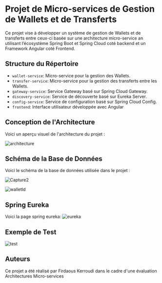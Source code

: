 # Projet de Micro-services de Gestion de Wallets et de Transferts

Ce projet vise à développer un système de gestion de Wallets et de transferts entre ceux-ci basée sur une architecture micro-service an utilisant l’écosystème Spring Boot et Spring Cloud coté backend et un Framework Angular coté Frontend.

## Structure du Répertoire

- `wallet-service`: Micro-service pour la gestion des Wallets.
- `transfer-service`: Micro-service pour la gestion des transferts entre les Wallets.
- `gateway-service`: Service Gateway basé sur Spring Cloud Gateway.
- `discovery-service`: Service de découverte basé sur Eureka Server.
- `config-service`: Service de configuration basé sur Spring Cloud Config.
- `frontend`: Interface utilisateur développée avec Angular

## Conception de l'Architecture

Voici un aperçu visuel de l'architecture du projet :

![architecture](https://github.com/KERROUFIRDAOUS/firdaous-kerroudi-enset-adria-test/assets/52587545/49ec48bc-4f6f-40a8-a3d3-24e3cf6d3939)


## Schéma de la Base de Données

Voici le schéma de la base de données utilisée dans le projet :

![Capture2](https://github.com/KERROUFIRDAOUS/firdaous-kerroudi-enset-adria-test/assets/52587545/80e8de68-0025-4e5d-b549-be947637af07)

![walletId](https://github.com/KERROUFIRDAOUS/firdaous-kerroudi-enset-adria-test/assets/52587545/d6fd848e-024a-4ccc-83da-f0069cb9848d)


## Spring Eureka

Voici la page spring eureka: 
![eureka](https://github.com/KERROUFIRDAOUS/firdaous-kerroudi-enset-adria-test/assets/52587545/5e48110c-8bf8-470d-a47d-ac946e449fd2)

## Exemple de Test

![test](https://github.com/KERROUFIRDAOUS/firdaous-kerroudi-enset-adria-test/assets/52587545/57aa78b6-a642-4c9c-9ebb-204a4cf08010)


## Auteurs

Ce projet a été réalisé par Firdaous Kerroudi dans le cadre d'une évaluation Architectures Micro-services

